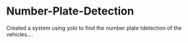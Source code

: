 # Number-Plate-Detection
Created a system using yolo to find the number plate tdetection of the vehicles....
